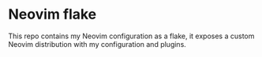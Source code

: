 # Neovim flake

This repo contains my Neovim configuration as a flake, it exposes a custom Neovim distribution
with my configuration and plugins.

